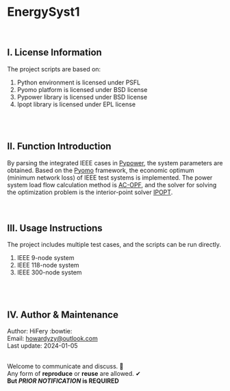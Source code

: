 # **EnergySyst1** 
<br>

## I. License Information

The project scripts are based on:
1. Python environment is licensed under PSFL<br>
2. Pyomo platform is licensed under BSD license <br>
3. Pypower library is licensed under BSD license <br>
4. Ipopt library is licensed under EPL license <br>
<br>
<br>


## II. Function Introduction

By parsing the integrated IEEE cases in [Pypower](https://github.com/rwl/PYPOWER/tree/master), the system parameters are obtained. Based on the [Pyomo](https://www.pyomo.org/documentation) framework, the economic optimum (minimum network loss) of IEEE test systems is implemented. The power system load flow calculation method is [AC-OPF](https://www.youtube.com/watch?v=5MwNL2SuEaI&t=1238s&ab_channel=GurobiOptimization), and the solver for solving the optimization problem is the interior-point solver [IPOPT](https://pypi.org/project/ipopt/).<br>
<br>
<br>

## III. Usage Instructions

The project includes multiple test cases, and the scripts can be run directly.
1. IEEE 9-node system<br>
2. IEEE 118-node system<br>
3. IEEE 300-node system<br>
<br>
<br>

## IV. Author & Maintenance
  
Author: HiFery    :bowtie:  <br>
Email: howardyzy@outlook.com <br>
Last update: 2024-01-05
<br>
<br>

Welcome to communicate and discuss. :clap: <br> 
Any form of **reproduce**  or **reuse**  are allowed. ✔ <br>
**But _PRIOR NOTIFICATION_ is REQUIRED**
